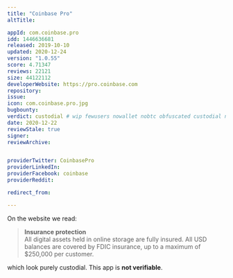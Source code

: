 ```yaml
---
title: "Coinbase Pro"
altTitle: 

appId: com.coinbase.pro
idd: 1446636681
released: 2019-10-10
updated: 2020-12-24
version: "1.0.55"
score: 4.71347
reviews: 22121
size: 44122112
developerWebsite: https://pro.coinbase.com
repository: 
issue: 
icon: com.coinbase.pro.jpg
bugbounty: 
verdict: custodial # wip fewusers nowallet nobtc obfuscated custodial nosource nonverifiable reproducible bounty defunct
date: 2020-12-22
reviewStale: true
signer: 
reviewArchive:


providerTwitter: CoinbasePro
providerLinkedIn: 
providerFacebook: coinbase
providerReddit: 

redirect_from:

---
```


On the website we read:

> **Insurance protection**<br>
  All digital assets held in online storage are fully insured. All USD balances
  are covered by FDIC insurance, up to a maximum of $250,000 per customer.

which look purely custodial. This app is **not verifiable**.
